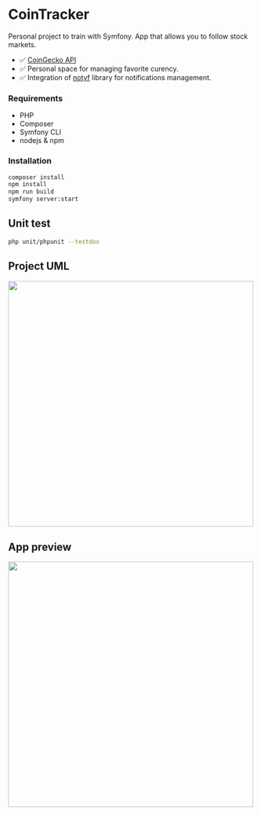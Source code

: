# CoinTracker

Personal project to train with Symfony.
App that allows you to follow stock markets.

- ✅ [CoinGecko API](https://www.coingecko.com/en/api/documentation)
- ✅ Personal space for managing favorite curency.
- ✅ Integration of [notyf](https://github.com/caroso1222/notyf) library for notifications management.

### Requirements

- PHP
- Composer
- Symfony CLI
- nodejs & npm


### Installation

```bash
composer install
npm install
npm run build
symfony server:start
```

 ## Unit test

 ```bash
 php unit/phpunit --testdox
 ```
 
 
 
 
  ## Project UML 
  

  <img src="https://user-images.githubusercontent.com/102531037/197748066-c607062c-3a83-404e-9940-ab1885971856.png" width="500"/>
 
 ## App preview
 
 <img src="https://user-images.githubusercontent.com/102531037/198005279-a1d33523-be30-4d8d-8412-478bb96a374a.gif" width="500"/>
 


